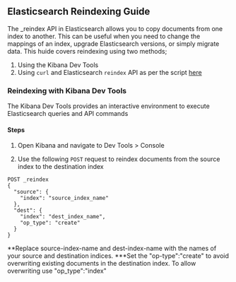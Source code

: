 ## Elasticsearch Reindexing Guide

The _reindex API in Elasticsearch allows you to copy documents from one index to another. This can be useful when you need to change the mappings of an index, upgrade Elasticsearch versions, or simply migrate data.
This huide covers reindexing using two methods;

1. Using the Kibana Dev Tools
2. Using `curl` and Elasticsearch `reindex` API as per the script [here](bin/run-elastic-reindex.sh)

### Reindexing with Kibana Dev Tools

The Kibana Dev Tools provides an interactive environment to execute Elasticsearch queries and API commands

#### Steps

1. Open Kibana and navigate to Dev Tools > Console

2. Use the following `POST` request to reindex documents from the source index to the destination index

```
POST _reindex
{
  "source": {
    "index": "source_index_name"
  },
  "dest": {
    "index": "dest_index_name",
    "op_type": "create"
  }
}

```

**Replace source-index-name and dest-index-name with the names of your source and destination indices.
***Set the "op-type":"create" to avoid overwriting existing documents in the destination index. To allow overwriting use "op_type":"index"
